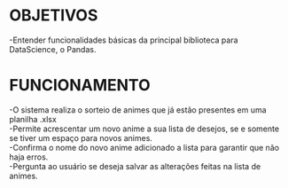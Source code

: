 # OBJETIVOS

-Entender funcionalidades básicas da principal biblioteca para DataScience, o Pandas.

# FUNCIONAMENTO

-O sistema realiza o sorteio de animes que já estão presentes em uma planilha .xlsx<br>
-Permite acrescentar um novo anime a sua lista de desejos, se e somente se tiver um espaço
para novos animes.<br>
-Confirma o nome do novo anime adicionado a lista para garantir que não haja erros.<br>
-Pergunta ao usuário se deseja salvar as alterações feitas na lista de animes.<br>

